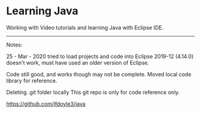 # Learning Java

Working with Video tutorials and learning Java with Eclipse IDE.

------

Notes:

25 - Mar - 2020
tried to load projects and code into Eclipse 2019-12 (4.14.0)
doesn't work, must have used an older version of Eclipse.

Code still good, and works though may not be complete.
Moved local code library for reference.

Deleting .git folder locally
This git repo is only for code reference only.

https://github.com/jfdoyle3/java

